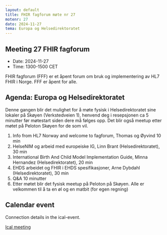 ```yaml
---
layout: default
title: FHIR fagforum møte nr 27
motenr: 27
dato: 2024-11-27
tema: Europa og Helsedirektoratet
---
```


## Meeting 27 FHIR fagforum

* Date: 2024-11-27  
* Time: 1300-1500 CET

FHIR fagforum (FFF) er et åpent forum om bruk og implementering av HL7 FHIR i Norge. FFF er åpent for alle.

## Agenda: Europa og Helsedirektoratet

Denne gangen blir det mulighet for å møte fysisk i Helsedirektoratet sine lokaler på Skøyen (Verkstedveien 1), henvend deg i resepsjonen ca 5 minutter før møtestart siden dere må følges opp. Det blir også meetup etter møtet på Peloton Skøyen for de som vil.

1. Info from HL7 Norway and welcome to fagforum, Thomas og Øyvind 10 min
2. HelseNIM og arbeid med europeiske IG, Linn Brant (Helsedirektoratet), 30 min
3. International Birth And Child Model Implementation Guide, Minna Hernandez (Helsedirektoratet), 20 min
4. EHDS arbeidet og FHIR i EHDS spesifikasjoner, Arne Dybdahl (Helsedirektoratet), 30 min
5. Q&A 10 minutter
6. Etter møtet blir det fysisk meetup på Peloton på Skøyen. Alle er velkommen til å ta en øl og en matbit (for egen regning)

## Calendar event

Connection details in the ical-event.

[Ical meeting](ical/FHIR%20fagforum%20%2327.ics)